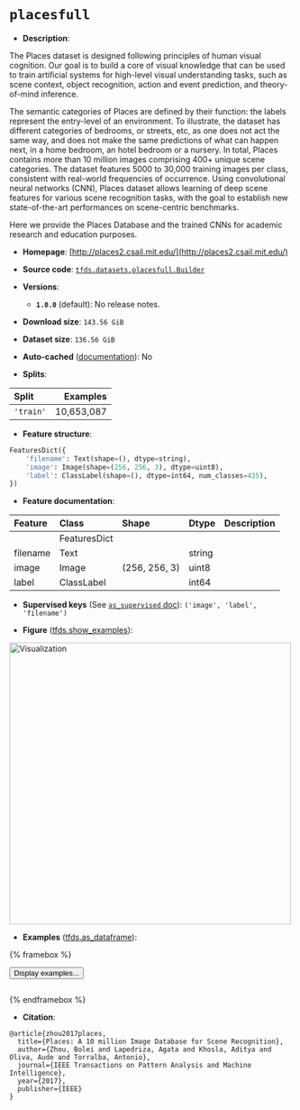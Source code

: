 <div itemscope itemtype="http://schema.org/Dataset">
  <div itemscope itemprop="includedInDataCatalog" itemtype="http://schema.org/DataCatalog">
    <meta itemprop="name" content="TensorFlow Datasets" />
  </div>
  <meta itemprop="name" content="placesfull" />
  <meta itemprop="description" content="The Places dataset is designed following principles of human visual cognition.&#10;Our goal is to build a core of visual knowledge that can be used to train&#10;artificial systems for high-level visual understanding tasks, such as scene&#10;context, object recognition, action and event prediction, and theory-of-mind&#10;inference.&#10;&#10;The semantic categories of Places are defined by their function: the labels&#10;represent the entry-level of an environment. To illustrate, the dataset has&#10;different categories of bedrooms, or streets, etc, as one does not act the same&#10;way, and does not make the same predictions of what can happen next, in a home&#10;bedroom, an hotel bedroom or a nursery. In total, Places contains more than 10&#10;million images comprising 400+ unique scene categories. The dataset features&#10;5000 to 30,000 training images per class, consistent with real-world frequencies&#10;of occurrence. Using convolutional neural networks (CNN), Places dataset allows&#10;learning of deep scene features for various scene recognition tasks, with the&#10;goal to establish new state-of-the-art performances on scene-centric benchmarks.&#10;&#10;Here we provide the Places Database and the trained CNNs for academic research&#10;and education purposes.&#10;&#10;To use this dataset:&#10;&#10;```python&#10;import tensorflow_datasets as tfds&#10;&#10;ds = tfds.load(&#x27;placesfull&#x27;, split=&#x27;train&#x27;)&#10;for ex in ds.take(4):&#10;  print(ex)&#10;```&#10;&#10;See [the guide](https://www.tensorflow.org/datasets/overview) for more&#10;informations on [tensorflow_datasets](https://www.tensorflow.org/datasets).&#10;&#10;&lt;img src=&quot;https://storage.googleapis.com/tfds-data/visualization/fig/placesfull-1.0.0.png&quot; alt=&quot;Visualization&quot; width=&quot;500px&quot;&gt;&#10;&#10;" />
  <meta itemprop="url" content="https://www.tensorflow.org/datasets/catalog/placesfull" />
  <meta itemprop="sameAs" content="http://places2.csail.mit.edu/" />
  <meta itemprop="citation" content="@article{zhou2017places,&#10;  title={Places: A 10 million Image Database for Scene Recognition},&#10;  author={Zhou, Bolei and Lapedriza, Agata and Khosla, Aditya and Oliva, Aude and Torralba, Antonio},&#10;  journal={IEEE Transactions on Pattern Analysis and Machine Intelligence},&#10;  year={2017},&#10;  publisher={IEEE}&#10;}" />
</div>

# `placesfull`


*   **Description**:

The Places dataset is designed following principles of human visual cognition.
Our goal is to build a core of visual knowledge that can be used to train
artificial systems for high-level visual understanding tasks, such as scene
context, object recognition, action and event prediction, and theory-of-mind
inference.

The semantic categories of Places are defined by their function: the labels
represent the entry-level of an environment. To illustrate, the dataset has
different categories of bedrooms, or streets, etc, as one does not act the same
way, and does not make the same predictions of what can happen next, in a home
bedroom, an hotel bedroom or a nursery. In total, Places contains more than 10
million images comprising 400+ unique scene categories. The dataset features
5000 to 30,000 training images per class, consistent with real-world frequencies
of occurrence. Using convolutional neural networks (CNN), Places dataset allows
learning of deep scene features for various scene recognition tasks, with the
goal to establish new state-of-the-art performances on scene-centric benchmarks.

Here we provide the Places Database and the trained CNNs for academic research
and education purposes.

*   **Homepage**: [http://places2.csail.mit.edu/](http://places2.csail.mit.edu/)

*   **Source code**:
    [`tfds.datasets.placesfull.Builder`](https://github.com/tensorflow/datasets/tree/master/tensorflow_datasets/datasets/placesfull/placesfull_dataset_builder.py)

*   **Versions**:

    *   **`1.0.0`** (default): No release notes.

*   **Download size**: `143.56 GiB`

*   **Dataset size**: `136.56 GiB`

*   **Auto-cached**
    ([documentation](https://www.tensorflow.org/datasets/performances#auto-caching)):
    No

*   **Splits**:

Split     | Examples
:-------- | ---------:
`'train'` | 10,653,087

*   **Feature structure**:

```python
FeaturesDict({
    'filename': Text(shape=(), dtype=string),
    'image': Image(shape=(256, 256, 3), dtype=uint8),
    'label': ClassLabel(shape=(), dtype=int64, num_classes=435),
})
```

*   **Feature documentation**:

Feature  | Class        | Shape         | Dtype  | Description
:------- | :----------- | :------------ | :----- | :----------
         | FeaturesDict |               |        |
filename | Text         |               | string |
image    | Image        | (256, 256, 3) | uint8  |
label    | ClassLabel   |               | int64  |

*   **Supervised keys** (See
    [`as_supervised` doc](https://www.tensorflow.org/datasets/api_docs/python/tfds/load#args)):
    `('image', 'label', 'filename')`

*   **Figure**
    ([tfds.show_examples](https://www.tensorflow.org/datasets/api_docs/python/tfds/visualization/show_examples)):

<img src="https://storage.googleapis.com/tfds-data/visualization/fig/placesfull-1.0.0.png" alt="Visualization" width="500px">

*   **Examples**
    ([tfds.as_dataframe](https://www.tensorflow.org/datasets/api_docs/python/tfds/as_dataframe)):

<!-- mdformat off(HTML should not be auto-formatted) -->

{% framebox %}

<button id="displaydataframe">Display examples...</button>
<div id="dataframecontent" style="overflow-x:auto"></div>
<script>
const url = "https://storage.googleapis.com/tfds-data/visualization/dataframe/placesfull-1.0.0.html";
const dataButton = document.getElementById('displaydataframe');
dataButton.addEventListener('click', async () => {
  // Disable the button after clicking (dataframe loaded only once).
  dataButton.disabled = true;

  const contentPane = document.getElementById('dataframecontent');
  try {
    const response = await fetch(url);
    // Error response codes don't throw an error, so force an error to show
    // the error message.
    if (!response.ok) throw Error(response.statusText);

    const data = await response.text();
    contentPane.innerHTML = data;
  } catch (e) {
    contentPane.innerHTML =
        'Error loading examples. If the error persist, please open '
        + 'a new issue.';
  }
});
</script>

{% endframebox %}

<!-- mdformat on -->

*   **Citation**:

```
@article{zhou2017places,
  title={Places: A 10 million Image Database for Scene Recognition},
  author={Zhou, Bolei and Lapedriza, Agata and Khosla, Aditya and Oliva, Aude and Torralba, Antonio},
  journal={IEEE Transactions on Pattern Analysis and Machine Intelligence},
  year={2017},
  publisher={IEEE}
}
```

